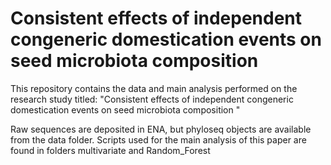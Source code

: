 # Consistent effects of independent congeneric domestication events on seed microbiota composition 
This repository contains the data and main analysis performed on the research study titled: "Consistent effects of independent congeneric domestication events on seed microbiota composition "

Raw sequences are deposited in ENA, but phyloseq objects are available from the data folder. Scripts used for the main analysis of this paper are found in folders multivariate and Random_Forest
